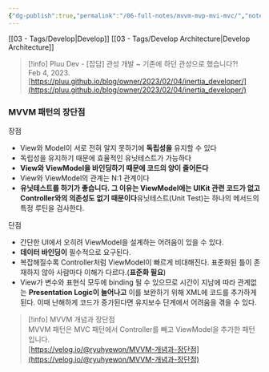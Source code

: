 ```yaml
---
{"dg-publish":true,"permalink":"/06-full-notes/mvvm-mvp-mvi-mvc/","noteIcon":""}
---
```


[[03 - Tags/Develop\|Develop]]  [[03 - Tags/Develop Architecture\|Develop Architecture]]

> [!info] Pluu Dev - [잡담] 관성 개발 ~ 기존에 하던 관성으로 했습니다?!  
> Feb 4, 2023.  
> [https://pluu.github.io/blog/owner/2023/02/04/inertia_developer/](https://pluu.github.io/blog/owner/2023/02/04/inertia_developer/)  

### MVVM 패턴의 장단점

장점

- View와 Model이 서로 전혀 알지 못하기에 **독립성을** 유지할 수 있다
- 독립성을 유지하기 때문에 효율적인 유닛테스트가 가능하다
- **View와 ViewModel을 바인딩하기 때문에 코드의 양이 줄어든다**
- View와 ViewModel의 관계는 N:1 관계이다
- **유닛테스트를 하기가 좋습니다. 그 이유는 ViewModel에는 UIKit 관련 코드가 없고 Controller와의 의존성도 없기 때문이다**유닛테스트(Unit Test)는 하나의 메서드의 특정 루틴을 검사한다.

단점

- 간단한 UI에서 오히려 ViewModel을 설계하는 어려움이 있을 수 있다.
- **데이터 바인딩이** 필수적으로 요구된다.
- 복잡해질수록 Controller처럼 ViewModel이 빠르게 비대해진다. 표준화된 틀이 존재하지 않아 사람마다 이해가 다르다.(**표준화 필요**)
- View가 변수와 표현식 모두에 binding 될 수 있으므로 시간이 지남에 따라 관계없는 **Presentation Logic이 늘어나고** 이를 보완하기 위해 XML에 코드를 추가하게 된다. 이때 난해하게 코드가 증가된다면 유지보수 단계에서 어려움을 겪을 수 있다.

> [!info] MVVM 개념과 장단점  
> MVVM 패턴은 MVC 패턴에서 Controller를 빼고 ViewModel을 추가한 패턴입니다.  
> [https://velog.io/@ryuhyewon/MVVM-개념과-장단점](https://velog.io/@ryuhyewon/MVVM-개념과-장단점)